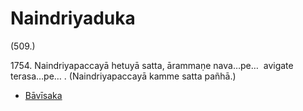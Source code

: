 

# Naindriyaduka





(509.)

1754\. Naindriyapaccayā hetuyā satta, ārammaṇe nava…pe…  avigate terasa…pe… . (Naindriyapaccayā kamme satta pañhā.)

* [Bāvīsaka](Naindriyaduka/Bavisaka.md)




